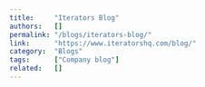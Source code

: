 ```yaml
---
title:     "Iterators Blog"
authors:   []
permalink: "/blogs/iterators-blog/"
link:      "https://www.iteratorshq.com/blog/"
category:  "Blogs"
tags:      ["Company blog"]
related:   []
---
```

